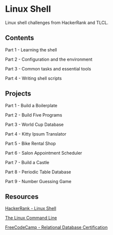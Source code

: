 # Linux Shell

Linux shell challenges from HackerRank and TLCL.

## Contents

Part 1 - Learning the shell

Part 2 - Configuration and the environment

Part 3 - Common tasks and essential tools

Part 4 - Writing shell scripts

## Projects

Part 1 - Build a Boilerplate

Part 2 - Build Five Programs

Part 3 - World Cup Database

Part 4 - Kitty Ipsum Translator

Part 5 - Bike Rental Shop

Part 6 - Salon Appointment Scheduler

Part 7 - Build a Castle

Part 8 - Periodic Table Database

Part 9 - Number Guessing Game

## Resources

[HackerRank - Linux Shell](https://www.hackerrank.com/domains/shell)

[The Linux Command Line](http://linuxcommand.org/tlcl.php)

[FreeCodeCamp - Relational Database Certification](https://www.freecodecamp.org/learn/relational-database/)
